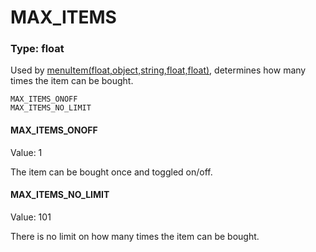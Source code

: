 # MAX_ITEMS
### Type: float
Used by [menuItem(float,object,string,float,float)](/MdDocs/Functions/Game/MenuItem.md), determines how many times the item can be bought.
```
MAX_ITEMS_ONOFF
MAX_ITEMS_NO_LIMIT
```
#### MAX_ITEMS_ONOFF
Value: 1

The item can be bought once and toggled on/off.
#### MAX_ITEMS_NO_LIMIT
Value: 101

There is no limit on how many times the item can be bought.
